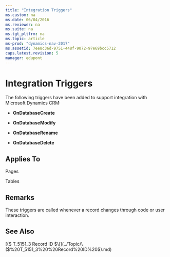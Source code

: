 ```yaml
---
title: "Integration Triggers"
ms.custom: na
ms.date: 06/04/2016
ms.reviewer: na
ms.suite: na
ms.tgt_pltfrm: na
ms.topic: article
ms-prod: "dynamics-nav-2017"
ms.assetid: 7ee8c36d-9751-448f-9072-97e69bcc5712
caps.latest.revision: 5
manager: edupont
---
```

# Integration Triggers
The following triggers have been added to support integration with Microsoft Dynamics CRM:  
  
-   **OnDatabaseCreate**  
  
-   **OnDatabaseModify**  
  
-   **OnDatabaseRename**  
  
-   **OnDatabaseDelete**  
  
## Applies To  
 Pages  
  
 Tables  
  
## Remarks  
 These triggers are called whenever a record changes through code or user interaction.  
  
## See Also  
 [\($ T\_5151\_3  Record ID $\)](../Topic/\($%20T_5151_3%20%20Record%20ID%20$\).md)